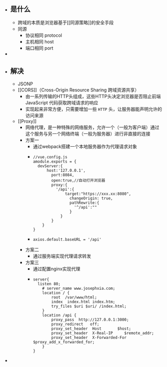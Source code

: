 - ## 是什么
	- 跨域的本质是浏览器基于[[同源策略]]的安全手段
	- 同源
		- 协议相同 protocol
		- 主机相同 host
		- 端口相同 port
-
- ## 解决
	- JSONP
	- [[CORS]]（Cross-Origin Resource Sharing 跨域资源共享）
		- 由一系列传输的HTTP头组成，这些HTTP头决定浏览器是否阻止前端 JavaScript 代码获取跨域请求的响应
		- 实现起来非常方便，只需要增加一些 `HTTP` 头，让服务器能声明允许的访问来源
	- [[Proxy]]
		- 网络代理，是一种特殊的网络服务，允许一个（一般为客户端）通过这个服务与另一个网络终端（一般为服务器）进行非直接的连接
		- 方案一
			- 通过webpack搭建一个本地服务器作为代理请求对象
			- ```
			  //vue.config.js
			  amodule.exports = {
			  	devServer:{
			      	host:'127.0.0.1',
			          port:8084,
			          open:true,//自动打开浏览器
			          proxy:{
			          	'/api':{
			              	target:"https://xxx.xx:8080",
			                  changeOrigin: true,
			                  pathRewrite:{
			                  	'^/api':""
			                  }
			              }
			          }
			      }
			  }
			  ```
			- ```
			  axios.default.baseURL = '/api'
			  ```
		- 方案二
			- 通过服务端实现代理请求转发
		- 方案三
			- 通过配置nginx实现代理
			- ```
			  server{
			  	listen 80;
			      # server_name www.josephxia.com;
			      location / {
			          root  /var/www/html;
			          index  index.html index.htm;
			          try_files $uri $uri/ /index.html;
			      }
			      location /api {
			          proxy_pass  http://127.0.0.1:3000;
			          proxy_redirect   off;
			          proxy_set_header  Host       $host;
			          proxy_set_header  X-Real-IP     $remote_addr;
			          proxy_set_header  X-Forwarded-For  $proxy_add_x_forwarded_for;
			      }
			  }
			  ```
-